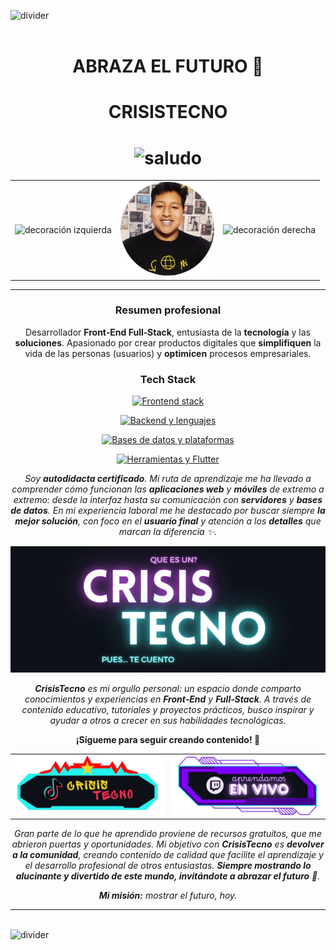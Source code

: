 <img src="https://user-images.githubusercontent.com/73097560/115834477-dbab4500-a447-11eb-908a-139a6edaec5c.gif" alt="divider" /><br><br>

<h1 align="center"><b>ABRAZA EL FUTURO 🚀</b></h1>
<h1 align="center"><b>CRISISTECNO</b></h1>
<h1 align="center">
  <img src="https://media.giphy.com/media/hvRJCLFzcasrR4ia7z/giphy.gif" width="35" alt="saludo" />
</h1>

<!-- Avatar centrado con decoraciones laterales -->
<table align="center">
  <tr>
    <td align="center">
      <img src="https://camo.githubusercontent.com/6f7b76611449b965092aee7c4bf135e656f4e9416189c0b84020fd9853cd1f93/68747470733a2f2f6d656469612e67697068792e636f6d2f6d656469612f54456e586b637348725034596564436868412f67697068792e676966"
           alt="decoración izquierda" width="80" />
    </td>
    <td align="center">
      <img src="./assets/eseCristhian.png" alt="Foto principal" width="150" />
    </td>
    <td align="center">
      <img src="https://camo.githubusercontent.com/6f7b76611449b965092aee7c4bf135e656f4e9416189c0b84020fd9853cd1f93/68747470733a2f2f6d656469612e67697068792e636f6d2f6d656469612f54456e586b637348725034596564436868412f67697068792e676966"
           alt="decoración derecha" width="80" />
    </td>
  </tr>
</table>

<hr />

<h3 align="center">Resumen profesional</h3>

<p align="center">
  Desarrollador <strong>Front‑End Full‑Stack</strong>, entusiasta de la <strong>tecnología</strong> y las <strong>soluciones</strong>.
  Apasionado por crear productos digitales que <strong>simplifiquen</strong> la vida de las personas (usuarios) y
  <strong>optimicen</strong> procesos empresariales.
</p>

<!-- Tech stack -->
<h3 align="center">Tech Stack</h3>

<p align="center">
  <a href="https://skillicons.dev" aria-label="Frontend">
    <img src="https://skillicons.dev/icons?i=figma,html,htmx,css,less,scss,materialui,tailwind,js,ts,react,redux,rxjs,nextjs" alt="Frontend stack" />
  </a>
</p>
<p align="center">
  <a href="https://skillicons.dev" aria-label="Backend y Lenguajes">
    <img src="https://skillicons.dev/icons?i=c,python,nodejs,fastapi,flask,django" alt="Backend y lenguajes" />
  </a>
</p>
<p align="center">
  <a href="https://skillicons.dev" aria-label="Bases de datos y Plataformas">
    <img src="https://skillicons.dev/icons?i=mysql,postgresql,mongodb,firebase,aws,vercel,heroku" alt="Bases de datos y plataformas" />
  </a>
</p>
<p align="center">
  <a href="https://skillicons.dev" aria-label="Herramientas">
    <img src="https://skillicons.dev/icons?i=postman,github,flutter" alt="Herramientas y Flutter" />
  </a>
</p>

<!-- Sobre mí -->
<p align="center">
  <em>
    Soy <strong>autodidacta certificado</strong>. Mi ruta de aprendizaje me ha llevado a comprender cómo funcionan las
    <strong>aplicaciones web</strong> y <strong>móviles</strong> de extremo a extremo: desde la interfaz hasta su comunicación con
    <strong>servidores</strong> y <strong>bases de datos</strong>. En mi experiencia laboral me he destacado por buscar siempre
    <strong>la mejor solución</strong>, con foco en el <strong>usuario final</strong> y atención a los <strong>detalles</strong> que marcan la diferencia ✨.
  </em>
</p>

<p align="center">
  <img src="./assets/back_ct.jpg" alt="CrisisTecno banner" width="800" />
</p>

<!-- Aportes y propósito -->
<p align="center">
  <em>
    <strong>CrisisTecno</strong> es mi orgullo personal: un espacio donde comparto conocimientos y experiencias en
    <strong>Front‑End</strong> y <strong>Full‑Stack</strong>. A través de contenido educativo, tutoriales y proyectos prácticos,
    busco inspirar y ayudar a otros a crecer en sus habilidades tecnológicas.
  </em>
</p>

<p align="center">
  <strong>¡Sígueme para seguir creando contenido! 👊</strong>
</p>

<!-- Botones de redes -->
<table align="center">
  <tr>
    <td align="center">
      <a href="https://www.tiktok.com/@CrisisTecno" aria-label="TikTok CrisisTecno">
        <img src="./assets/btns/tiktok.png" alt="Contenido en TikTok" width="360" />
      </a>
    </td>
    <td align="center">
      <a href="https://www.twitch.tv/crisistecno" aria-label="Twitch CrisisTecno">
        <img src="./assets/btns/twich.png" alt="Directos en Twitch" width="360" />
      </a>
    </td>
  </tr>
</table>

<p align="center">
  <em>
    Gran parte de lo que he aprendido proviene de recursos gratuitos, que me abrieron puertas y oportunidades.
    Mi objetivo con <strong>CrisisTecno</strong> es <strong>devolver a la comunidad</strong>, creando contenido de calidad que facilite el
    aprendizaje y el desarrollo profesional de otros entusiastas. <strong>Siempre mostrando lo alucinante y divertido de este mundo,
    invitándote a abrazar el futuro</strong> 🌟.
  </em>
</p>

<p align="center">
  <em><strong>Mi misión:</strong> mostrar el futuro, hoy.</em>
</p>

<hr />


<br />

<img src="https://user-images.githubusercontent.com/73097560/115834477-dbab4500-a447-11eb-908a-139a6edaec5c.gif" alt="divider" />
